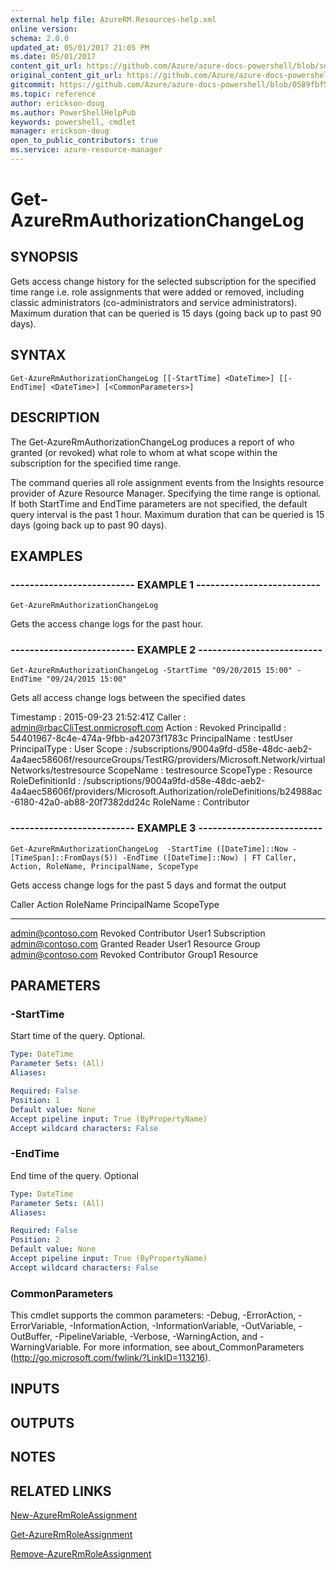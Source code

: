 ```yaml
---
external help file: AzureRM.Resources-help.xml
online version:
schema: 2.0.0
updated_at: 05/01/2017 21:05 PM
ms.date: 05/01/2017
content_git_url: https://github.com/Azure/azure-docs-powershell/blob/sdw-version-test/azureps-cmdlets-docs/ResourceManager/AzureRM.Resources/v3.1.0/Get-AzureRmAuthorizationChangeLog.md
original_content_git_url: https://github.com/Azure/azure-docs-powershell/blob/sdw-version-test/azureps-cmdlets-docs/ResourceManager/AzureRM.Resources/v3.1.0/Get-AzureRmAuthorizationChangeLog.md
gitcommit: https://github.com/Azure/azure-docs-powershell/blob/0589fbf53d27e39e0cf445261d29c64fb0859d62
ms.topic: reference
author: erickson-doug
ms.author: PowerShellHelpPub
keywords: powershell, cmdlet
manager: erickson-doug
open_to_public_contributors: true
ms.service: azure-resource-manager
---
```


# Get-AzureRmAuthorizationChangeLog

## SYNOPSIS
Gets access change history for the selected subscription for the specified time range i.e.
role assignments that were added or removed, including classic administrators (co-administrators and service administrators).
Maximum duration that can be queried is 15 days (going back up to past 90 days).

## SYNTAX

```
Get-AzureRmAuthorizationChangeLog [[-StartTime] <DateTime>] [[-EndTime] <DateTime>] [<CommonParameters>]
```

## DESCRIPTION
The Get-AzureRmAuthorizationChangeLog produces a report of who granted (or revoked) what role to whom at what scope within the subscription for the specified time range. 

The command queries all role assignment events from the Insights resource provider of Azure Resource Manager.
Specifying the time range is optional.
If both StartTime and EndTime parameters are not specified, the default query interval is the past 1 hour.
Maximum duration that can be queried is 15 days (going back up to past 90 days).

## EXAMPLES

### -------------------------- EXAMPLE 1 --------------------------
```
Get-AzureRmAuthorizationChangeLog
```

Gets the access change logs for the past hour.

### -------------------------- EXAMPLE 2 --------------------------
```
Get-AzureRmAuthorizationChangeLog -StartTime "09/20/2015 15:00" -EndTime "09/24/2015 15:00"
```

Gets all access change logs between the specified dates

Timestamp        : 2015-09-23 21:52:41Z
Caller           : admin@rbacCliTest.onmicrosoft.com
Action           : Revoked
PrincipalId      : 54401967-8c4e-474a-9fbb-a42073f1783c
PrincipalName    : testUser
PrincipalType    : User
Scope            : /subscriptions/9004a9fd-d58e-48dc-aeb2-4a4aec58606f/resourceGroups/TestRG/providers/Microsoft.Network/virtualNetworks/testresource
ScopeName        : testresource
ScopeType        : Resource
RoleDefinitionId : /subscriptions/9004a9fd-d58e-48dc-aeb2-4a4aec58606f/providers/Microsoft.Authorization/roleDefinitions/b24988ac-6180-42a0-ab88-20f7382dd24c
RoleName         : Contributor

### -------------------------- EXAMPLE 3 --------------------------
```
Get-AzureRmAuthorizationChangeLog  -StartTime ([DateTime]::Now - [TimeSpan]::FromDays(5)) -EndTime ([DateTime]::Now) | FT Caller, Action, RoleName, PrincipalName, ScopeType
```

Gets access change logs for the past 5 days and format the output

Caller                  Action                  RoleName                PrincipalName           ScopeType
------                  ------                  --------                -------------           ---------
admin@contoso.com       Revoked                 Contributor             User1                   Subscription
admin@contoso.com       Granted                 Reader                  User1                   Resource Group
admin@contoso.com       Revoked                 Contributor             Group1                  Resource

## PARAMETERS

### -StartTime
Start time of the query.
Optional.

```yaml
Type: DateTime
Parameter Sets: (All)
Aliases: 

Required: False
Position: 1
Default value: None
Accept pipeline input: True (ByPropertyName)
Accept wildcard characters: False
```

### -EndTime
End time of the query.
Optional

```yaml
Type: DateTime
Parameter Sets: (All)
Aliases: 

Required: False
Position: 2
Default value: None
Accept pipeline input: True (ByPropertyName)
Accept wildcard characters: False
```

### CommonParameters
This cmdlet supports the common parameters: -Debug, -ErrorAction, -ErrorVariable, -InformationAction, -InformationVariable, -OutVariable, -OutBuffer, -PipelineVariable, -Verbose, -WarningAction, and -WarningVariable. For more information, see about_CommonParameters (http://go.microsoft.com/fwlink/?LinkID=113216).

## INPUTS

## OUTPUTS

## NOTES

## RELATED LINKS

[New-AzureRmRoleAssignment]()

[Get-AzureRmRoleAssignment]()

[Remove-AzureRmRoleAssignment]()

